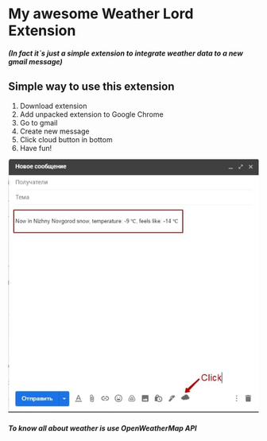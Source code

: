 <h1>My awesome Weather Lord Extension</h1>
<h5>(In fact it`s just a simple extension to integrate weather data to a new gmail message)</h5>
<h2>Simple way to use this extension</h2>
<ol>
<li>Download extension</li>
<li>Add unpacked extension to Google Chrome</li>
<li>Go to gmail</li>
<li>Create new message</li>
<li>Click cloud button in bottom</li>
<li>Have fun!</li>
</ol>
<img src="images/weather-lord-extension-tutorial.jpg" alt="">
<h5>To know all about weather is use OpenWeatherMap API</h5>
